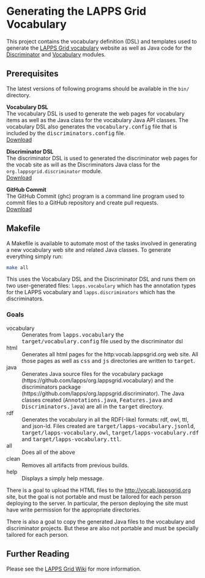 # Generating the LAPPS Grid Vocabulary

This project contains the vocabulary definition (DSL) and templates used to generate the [LAPPS Grid vocabulary](http://vocab.lappsgrid.org) website as well as Java code for the [Discriminator](https://github.com/lapps/org.lappsgrid.discriminator) and [Vocabulary](https://github.com/lapps/org.lappsgrid.vocabulary) modules.

## Prerequisites

The latest versions of following programs should be available in the `bin/` directory.  

**Vocabulary DSL**<br/>
The vocabulary DSL is used to generate the web pages for vocabulary items as well as the Java class for the vocabulary Java API classes. The vocabulary DSL also generates the <tt>vocabulary.config</tt> file that is included by the <tt>discriminators.config</tt> file.<br/>
[Download](http://www.anc.org/downloads/vocab-latest.tgz)

**Discriminator DSL** <br/>
The discriminator DSL is used to generated the discriminator web pages for the vocab site as will as the Discriminators Java class for the `org.lappsgrid.discriminator` module.<br/>
[Download](http://www.anc.org/downloads/discriminators-latest.tgz)


**GitHub Commit**<br/>
The GitHub Commit (ghc) program is a command line program used to commit files to a GitHub repository and create pull requests.<br/>
[Download](http://www.anc.org/downloads/ghc-latest.tgz)


## Makefile

A Makefile is available to automate most of the tasks involved in generating a new vocabulary web site and related Java classes.  To generate everything simply run:

```bash
make all
```

This uses the Vocabulary DSL and the Discriminator DSL and runs them on two user-generated files: `lapps.vocabulary` which has the annotation types for the LAPPS vocabulary and `lapps.discriminators` which has the discriminators.

### Goals

<dl>
<dt>vocabulary</dt>
<dd>Generates from <tt>lapps.vocabulary</tt> the <tt>target/vocabulary.config</tt> file used by the discriminator dsl</dd>

<dt>html</dt>
<dd>Generates all html pages for the http:vocab.lappsgrid.org web site. All those pages as well as <tt>css</tt> and <tt>js</tt> directories are written to <tt>target</tt>. </dd>

<dt>java</dt>
<dd>Generates Java source files for the vocabulary package (https://github.com/lapps/org.lappsgrid.vocabulary) and the discriminators package (https://github.com/lapps/org.lappsgrid.discriminator). The Java classes created (<tt>Annotations.java</tt>, <tt>Features.java</tt> and <tt>Discriminators.java</tt>) are all in the <tt>target</tt> directory.</dd>

<dt>rdf</dt>
<dd>Generates the vocabulary in all the RDF(-like) formats: rdf, owl, ttl, and json-ld. Files created are
<tt>target/lapps-vocabulary.jsonld</tt>, <tt>target/lapps-vocabulary.owl</tt>, <tt>target/lapps-vocabulary.rdf</tt> and
<tt>target/lapps-vocabulary.ttl</tt>.</dd>

<dt>all</dt>
<dd>Does all of the above</dd>

<dt>clean</dt>
<dd>Removes all artifacts from previous builds.</dd>

<dt>help</dt>
<dd>Displays a simply help message.</dd>

</dl>

There is a goal to upload the HTML files to the http://vocab.lappsgrid.org site, but the goal is not portable and must be tailored for each person deploying to the server.  In particular, the person deploying the site must have write permission for the appropriate directories.

There is also a goal to copy the generated Java files to the vocabulary and discriminator projects.  But these are also not portable and must be specially tailored for each person.

## Further Reading

Please see the [LAPPS Grid Wiki](http://wiki.lappsgrid.org/technical/discriminators) for more information.
